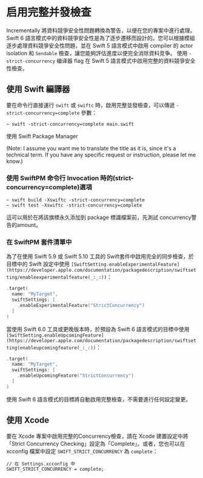 # 启用完整并發檢查
Incrementally 將資料競爭安全性問題轉換為警告，以便在您的專案中進行處理。
Swift 6 語言模式中的資料競爭安全性是為了逐步遷移而設計的。您可以根據模組逐步處理資料競爭安全性問題，並在 Swift 5 語言模式中啟用 compiler 的 actor isolation 和 `Sendable` 檢查，讓您能夠評估進度以便完全消除資料竞争。
使用 `-strict-concurrency` 编译器 flag 在 Swift 5 語言模式中啟用完整的資料競爭安全性檢查。

## 使用 Swift 編譯器
要在命令行直接運行 `swift` 或 `swiftc` 時，啟用完整並發檢查，可以傳遞 `-strict-concurrency=complete` 參數：
```
~ swift -strict-concurrency=complete main.swift
```

使用 Swift Package Manager

(Note: I assume you want me to translate the title as it is, since it's a technical term. If you have any specific request or instruction, please let me know.)

### 使用 SwiftPM 命令行 Invocation 時的(strict-concurrency=complete)選項
```
~ swift build -Xswiftc -strict-concurrency=complete
~ swift test -Xswiftc -strict-concurrency=complete
```
這可以用於在將該旗標永久添加到 package 標識檔案前，先測試 concurrency警告的amount。

### 在 SwiftPM 套件清單中

為了在使用 Swift 5.9 或 Swift 5.10 工具的 Swift套件中啟用完全的同步檢查，於目標中的 Swift 設定中使用 `[SwiftSetting.enableExperimentalFeature](https://developer.apple.com/documentation/packagedescription/swiftsetting/enableexperimentalfeature(_:_:))`：

```swift
.target(
  name: "MyTarget",
  swiftSettings: [
    .enableExperimentalFeature("StrictConcurrency")
  ]
)
```

當使用 Swift 6.0 工具或更晚版本時，於預設為 Swift 6 語言模式的目標中使用 `[SwiftSetting.enableUpcomingFeature](https://developer.apple.com/documentation/packagedescription/swiftsetting(enableupcomingfeature(_:_:))`：

```swift
.target(
  name: "MyTarget",
  swiftSettings: [
    .enableUpcomingFeature("StrictConcurrency")
  ]
)
```

使用 Swift 6 語言模式的目標將自動啟用完整檢查，不需要進行任何設定變更。

## 使用 Xcode

要在 Xcode 專案中啟用完整的Concurrency檢查，請在 Xcode 建置設定中將「Strict Concurrency Checking」設定為「Complete」。或者，您也可以在 xcconfig 檔案中設定 `SWIFT_STRICT_CONCURRENCY` 為 `complete`：

```
// 在 Settings.xcconfig 中
SWIFT_STRICT_CONCURRENCY = complete;
```